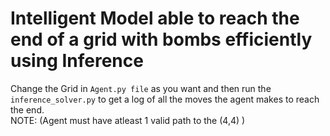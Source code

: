 # Intelligent Model able to reach the end of a grid with bombs efficiently using Inference  

Change the Grid in `Agent.py file` as you want and then run the `inference_solver.py` to get a log of all the moves the agent makes to reach the end.   
NOTE: (Agent must have atleast 1 valid path to the (4,4) )
